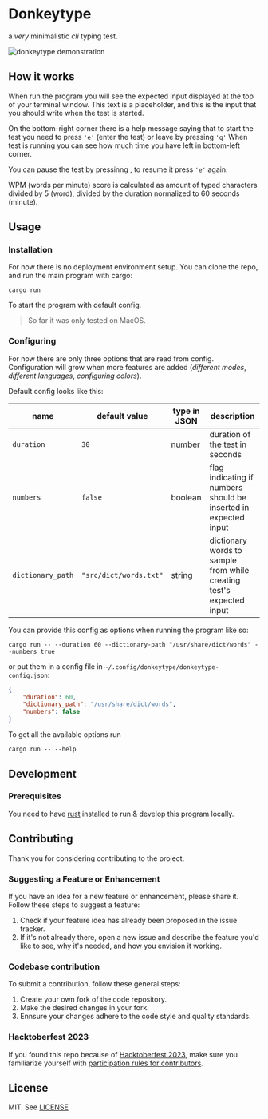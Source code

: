 # Donkeytype

a _very_ minimalistic _cli_ typing test.

![donkeytype demonstration](https://github.com/radlinskii/donkeytype/assets/26116041/ecd835f5-e50b-4bc6-aea4-75f9ecde5de7)

## How it works

When run the program you will see the expected input displayed at the top of your terminal window.
This text is a placeholder, and this is the input that you should write when the test is started.

On the bottom-right corner there is a help message saying that to start the test you need to press `'e'` (enter the test) or leave by pressing `'q'`
When test is running you can see how much time you have left in bottom-left corner.

You can pause the test by pressinng <Esc>, to resume it press `'e'` again.

WPM (words per minute) score is calculated as amount of typed characters divided by 5 (word), divided by the duration normalized to 60 seconds (minute).

## Usage

### Installation

For now there is no deployment environment setup.
You can clone the repo, and run the main program with cargo:

```shell
cargo run
```

To start the program with default config.

> So far it was only tested on MacOS.

### Configuring

For now there are only three options that are read from config.
Configuration will grow when more features are added (_different modes_, _different languages_, _configuring colors_).

Default config looks like this:

| name              | default value          | type in JSON | description                                                          |
| ----------------- | ---------------------- | ------------ | -------------------------------------------------------------------- |
| `duration`        | `30`                   | number       | duration of the test in seconds                                      |
| `numbers`         | `false`                | boolean      | flag indicating if numbers should be inserted in expected input      |
| `dictionary_path` | `"src/dict/words.txt"` | string       | dictionary words to sample from while creating test's expected input |

You can provide this config as options when running the program like so:

```shell
cargo run -- --duration 60 --dictionary-path "/usr/share/dict/words" --numbers true
```

or put them in a config file in `~/.config/donkeytype/donkeytype-config.json`:

```json
{
    "duration": 60,
    "dictionary_path": "/usr/share/dict/words",
    "numbers": false
}
```

To get all the available options run

```shell
cargo run -- --help
```

## Development

### Prerequisites

You need to have [rust](https://www.rust-lang.org/) installed to run & develop this program locally.

## Contributing

Thank you for considering contributing to the project.

### Suggesting a Feature or Enhancement

If you have an idea for a new feature or enhancement, please share it. Follow these steps to suggest a feature:

1. Check if your feature idea has already been proposed in the issue tracker.
2. If it's not already there, open a new issue and describe the feature you'd like to see, why it's needed, and how you envision it working.

### Codebase contribution

To submit a contribution, follow these general steps:

1. Create your own fork of the code repository.
2. Make the desired changes in your fork.
3. Ennsure your changes adhere to the code style and quality standards.

### Hacktoberfest 2023

If you found this repo because of [Hacktoberfest 2023](https://hacktoberfest.com/), make sure you familiarize yourself with [participation rules for contributors](https://hacktoberfest.com/participation/#contributors).

## License

MIT.
See [LICENSE](./LICENSE)
